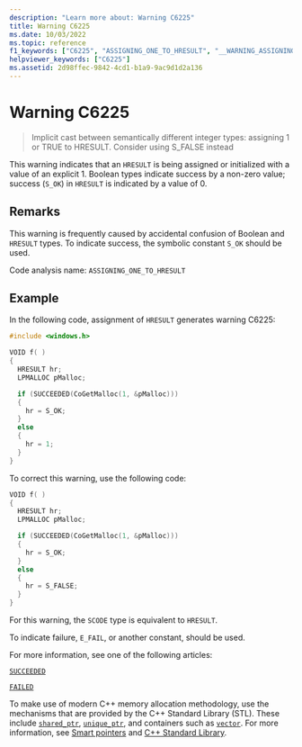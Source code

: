 ```yaml
---
description: "Learn more about: Warning C6225"
title: Warning C6225
ms.date: 10/03/2022
ms.topic: reference
f1_keywords: ["C6225", "ASSIGNING_ONE_TO_HRESULT", "__WARNING_ASSIGNING_ONE_TO_HRESULT"]
helpviewer_keywords: ["C6225"]
ms.assetid: 2d98ffec-9842-4cd1-b1a9-9ac9d1d2a136
---
```

# Warning C6225

> Implicit cast between semantically different integer types: assigning 1 or TRUE to HRESULT. Consider using S_FALSE instead

This warning indicates that an `HRESULT` is being assigned or initialized with a value of an explicit 1. Boolean types indicate success by a non-zero value; success (`S_OK`) in `HRESULT` is indicated by a value of 0.

## Remarks

This warning is frequently caused by accidental confusion of Boolean and `HRESULT` types. To indicate success, the symbolic constant `S_OK` should be used.

Code analysis name: `ASSIGNING_ONE_TO_HRESULT`

## Example

In the following code, assignment of `HRESULT` generates warning C6225:

```cpp
#include <windows.h>

VOID f( )
{
  HRESULT hr;
  LPMALLOC pMalloc;

  if (SUCCEEDED(CoGetMalloc(1, &pMalloc)))
  {
    hr = S_OK;
  }
  else
  {
    hr = 1;
  }
}
```

To correct this warning, use the following code:

```cpp
VOID f( )
{
  HRESULT hr;
  LPMALLOC pMalloc;

  if (SUCCEEDED(CoGetMalloc(1, &pMalloc)))
  {
    hr = S_OK;
  }
  else
  {
    hr = S_FALSE;
  }
}
```

For this warning, the `SCODE` type is equivalent to `HRESULT`.

To indicate failure, `E_FAIL`, or another constant, should be used.

For more information, see one of the following articles:

[`SUCCEEDED`](/windows/desktop/api/winerror/nf-winerror-succeeded)

[`FAILED`](/windows/desktop/api/winerror/nf-winerror-failed)

To make use of modern C++ memory allocation methodology, use the mechanisms that are provided by the C++ Standard Library (STL). These include [`shared_ptr`](../standard-library/shared-ptr-class.md), [`unique_ptr`](../standard-library/unique-ptr-class.md), and containers such as [`vector`](../standard-library/vector.md). For more information, see [Smart pointers](../cpp/smart-pointers-modern-cpp.md) and [C++ Standard Library](../standard-library/cpp-standard-library-reference.md).
